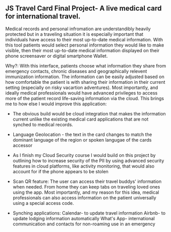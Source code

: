 ## JS Travel Card Final Project- A live medical card for international travel.
Medical records and personal infromation are understandibly heavily protected but in a traveling situation it is especially important that individuals have access to their most up-to-date medical information. With this tool patients would select personal information they would like to make visible, then their most up-to-date medical information displayed on their phone screensaver or digital smartphone Wallet.

Why?: With this interface, patients choose what information they share from emergency contacts, chronic diseases and geographically relevent immunization information. The information can be easily adjusted based on how comfortable the patient is with sharing their information in their current setting (especially on risky vacartion adventures). Most importantly, and ideally medical professionals would have advanced privileges to access more of the patient record life-saving information via the cloud. This brings me to how else I would improve this application:

* The obvious build would be cloud integration that makes the information current unlike the existing medical card applications that are not synched to medical records. 

* Language Geolocation - the text in the card changes to match the dominant language of the region or spoken langugae of the cards accessor 

* As I finish my Cloud Security course I would build on this project by outlining how to increase security of the PII by using advanced security features in cloud platforms, like activity monitoring, that would also account for if the phone appears to be stolen 

* Scan QR feature: The user can access their travel buddys' information when needed. From home they can keep tabs on traveling loved ones using the app. Most importantly, and my reason for this idea, medical professionals can also access information on the patient universally using a special access code.
  
* Synching applications:
  Calendar- to update travel information
  Airbnb- to update lodging information automatically
  What's App- international communication and contacts for non-roaming use in an emergency
